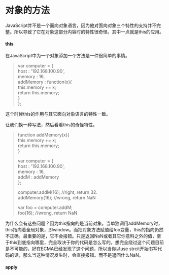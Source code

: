 # 对象的方法

JavaScript并不是一个面向对象语言，因为他对面向对象三个特性的支持并不完整。所以导致了它在对象这部分内容时的特性很奇怪。其中一点就是this的应用。

#### this

在JavaScript中为一个对象添加一个方法是一件很简单的事情。

> var computer = {  
>     host : '192.168.100.90',  
>     memory : 16,  
>     addMemory : function\(x\){  
>         this.memory += x;  
>         return this.memory;  
>     }  
> };

这个时候this的作用与其它面向对象语言的特性一致。

让我们换一种写法，然后看看this的奇怪特性。

> function addMemory\(x\){  
>     this.memory += x;  
>     return this.memory;  
> }
>
> var computer = {  
>     host : '192.168.100.90',  
>     memory : 16,  
>     addM : addMemory  
> };
>
> computer.addM\(16\);    //right, return 32.  
> addMemory\(16\);       //wrong, return NaN
>
> var foo = computer.addM;  
> foo\(16\);            //wrong, return NaN

为什么会有这些问题？因为this指向的是当前对象。当单独调用addMemory时，this指向着全局对象，即window。而把对象方法赋值给foo变量，this的指向仍然不正确。最重要的是，它不会报错。只是返回NaN或者其它你意料之外的值，至于this到底指向哪里，完全取决于你的代码是怎么写的。想完全绕过这个问题目前是不可能的，好在ECMA已经发现了这个问题，所以当你以use strcit开始书写代码的话，那么当这种情况发生时，会直接报错。而不是返回什么NaN。

#### apply





